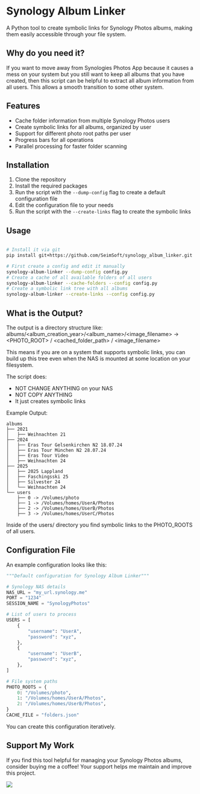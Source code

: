 # Synology Album Linker

A Python tool to create symbolic links for Synology Photos albums, making them easily accessible through your file system.

## Why do you need it?

If you want to move away from Synologies Photos App because it causes a mess on your system but you still want to keep
all albums that you have created, then this script can be helpful to extract all album information from all users.
This allows a smooth transition to some other system.

## Features

- Cache folder information from multiple Synology Photos users
- Create symbolic links for all albums, organized by user
- Support for different photo root paths per user
- Progress bars for all operations
- Parallel processing for faster folder scanning

## Installation

1. Clone the repository
2. Install the required packages
3. Run the script with the `--dump-config` flag to create a default configuration file
4. Edit the configuration file to your needs
5. Run the script with the `--create-links` flag to create the symbolic links

## Usage

```bash

# Install it via git
pip install git+https://github.com/SeimSoft/synology_album_linker.git

# First create a config and edit it manually
synology-album-linker --dump-config config.py
# Create a cache of all available folders of all users
synology-album-linker --cache-folders --config config.py
# Create a symbolic link tree with all albums
synology-album-linker --create-links --config config.py
```

## What is the Output?

The output is a directory structure like:
albums/<album_creation_year>/<album_name>/<image_filename> -> <PHOTO_ROOT> / <cached_folder_path> / <image_filename>

This means if you are on a system that supports symbolic links, you can build up this tree even when the NAS is mounted at some location on your filesystem.

The script does:
- NOT CHANGE ANYTHING on your NAS
- NOT COPY ANYTHING
- It just creates symbolic links

Example Output:

```
albums
├── 2021
│   ├── Weihnachten 21
├── 2024
│   ├── Eras Tour Gelsenkirchen N2 18.07.24
│   ├── Eras Tour München N2 28.07.24
│   ├── Eras Tour Video
│   ├── Weihnachten 24
├── 2025
│   ├── 2025 Lappland
│   ├── Faschingsski 25
│   ├── Silvester 24
│   └── Weihnachten 24
└── users
    ├── 0 -> /Volumes/photo
    ├── 1 -> /Volumes/homes/UserA/Photos
    ├── 2 -> /Volumes/homes/UserB/Photos
    ├── 3 -> /Volumes/homes/UserC/Photos
```
Inside of the users/ directory you find symbolic links to the PHOTO_ROOTS of all users.


## Configuration File

An example configuration looks like this:

``` py
"""Default configuration for Synology Album Linker"""

# Synology NAS details
NAS_URL = "my_url.synology.me"
PORT = "1234"
SESSION_NAME = "SynologyPhotos"

# List of users to process
USERS = [
    {
        "username": "UserA",
        "password": "xyz",
    },
    {
        "username": "UserB",
        "password": "xyz",
    },
]

# File system paths
PHOTO_ROOTS = {
    0: "/Volumes/photo",
    1: "/Volumes/homes/UserA/Photos",
    2: "/Volumes/homes/UserB/Photos",
}
CACHE_FILE = "folders.json"
```

You can create this configuration iteratively.


## Support My Work

If you find this tool helpful for managing your Synology Photos albums, consider buying me a coffee! Your support helps me maintain and improve this project.

<a href="https://www.buymeacoffee.com/SeimSoft"><img src="https://img.buymeacoffee.com/button-api/?text=Buy me a coffee&emoji=&slug=SeimSoft&button_colour=FF5F5F&font_colour=ffffff&font_family=Cookie&outline_colour=000000&coffee_colour=FFDD00" /></a>